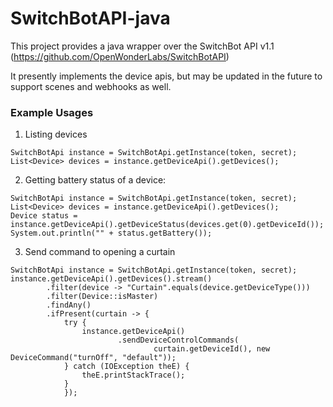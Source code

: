 # SwitchBotAPI-java

This project provides a java wrapper over the SwitchBot API v1.1 (https://github.com/OpenWonderLabs/SwitchBotAPI)

It presently implements the device apis, but may be updated in the future to support scenes and webhooks as well.

### Example Usages
1. Listing devices 
```
SwitchBotApi instance = SwitchBotApi.getInstance(token, secret);
List<Device> devices = instance.getDeviceApi().getDevices();
```
2. Getting battery status of a device:

```
SwitchBotApi instance = SwitchBotApi.getInstance(token, secret);
List<Device> devices = instance.getDeviceApi().getDevices();
Device status = instance.getDeviceApi().getDeviceStatus(devices.get(0).getDeviceId());
System.out.println("" + status.getBattery());
```

3. Send command to opening a curtain

```
SwitchBotApi instance = SwitchBotApi.getInstance(token, secret);
instance.getDeviceApi().getDevices().stream()
        .filter(device -> "Curtain".equals(device.getDeviceType()))
        .filter(Device::isMaster)
        .findAny()
        .ifPresent(curtain -> {
            try {
                instance.getDeviceApi()
                        .sendDeviceControlCommands(
                                curtain.getDeviceId(), new DeviceCommand("turnOff", "default"));
            } catch (IOException theE) {
                theE.printStackTrace();
            }
            });
```

